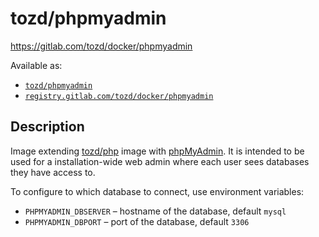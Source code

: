 # tozd/phpmyadmin

<https://gitlab.com/tozd/docker/phpmyadmin>

Available as:

* [`tozd/phpmyadmin`](https://hub.docker.com/r/tozd/phpmyadmin)
* [`registry.gitlab.com/tozd/docker/phpmyadmin`](https://gitlab.com/tozd/docker/phpmyadmin/container_registry)

## Description

Image extending [tozd/php](https://gitlab.com/tozd/docker/php) image with [phpMyAdmin](https://www.phpmyadmin.net/).
It is intended to be used for a installation-wide web admin where each user sees databases they have access to.

To configure to which database to connect, use environment variables:

* `PHPMYADMIN_DBSERVER` – hostname of the database, default `mysql`
* `PHPMYADMIN_DBPORT` – port of the database, default `3306`


